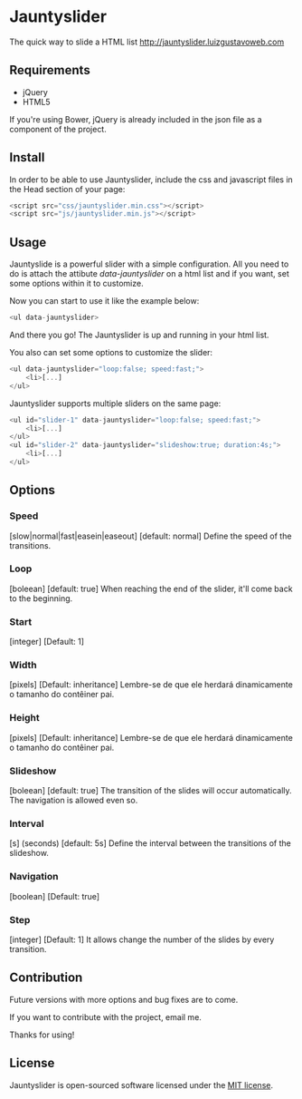 # Jauntyslider
The quick way to slide a HTML list http://jauntyslider.luizgustavoweb.com

## Requirements
- jQuery
- HTML5

If you're using Bower, jQuery is already included in the json file as a component of the project.

## Install
In order to be able to use Jauntyslider, include the css and javascript files in the Head section of your page:

```javascript
<script src="css/jauntyslider.min.css"></script>
<script src="js/jauntyslider.min.js"></script>
```

## Usage
Jauntyslide is a powerful slider with a simple configuration. All you need to do is attach the attibute <em>data-jauntyslider</em> on a html list and if you want, set some options within it to customize.

Now you can start to use it like the example below:

```javascript
<ul data-jauntyslider>
```

And there you go! The Jauntyslider is up and running in your html list.

You also can set some options to customize the slider:

```javascript
<ul data-jauntyslider="loop:false; speed:fast;">
	<li>[...]
</ul>
```

Jauntyslider supports multiple sliders on the same page:

```javascript
<ul id="slider-1" data-jauntyslider="loop:false; speed:fast;">
	<li>[...]
</ul>
<ul id="slider-2" data-jauntyslider="slideshow:true; duration:4s;">
	<li>[...]
</ul>
```

## Options

### Speed
[slow|normal|fast|easein|easeout]
[default: normal]
Define the speed of the transitions.

### Loop
[boleean]
[default: true]
When reaching the end of the slider, it'll come back to the beginning.

### Start
[integer]
[Default: 1]

### Width
[pixels] 
[Default: inheritance]
 Lembre-se de que ele herdará dinamicamente o tamanho do contêiner pai.

### Height
[pixels] 
[Default: inheritance]
 Lembre-se de que ele herdará dinamicamente o tamanho do contêiner pai.

### Slideshow
[boleean]
[default: true]
The transition of the slides will occur automatically.
The navigation is allowed even so.

### Interval
[s] (seconds)
[default: 5s]
Define the interval between the transitions of the slideshow.

### Navigation
[boolean]
[Default: true]

### Step
[integer]
[Default: 1]
It allows change the number of the slides by every transition.

## Contribution
Future versions with more options and bug fixes are to come.

If you want to contribute with the project, email me.

Thanks for using!

## License
Jauntyslider is open-sourced software licensed under the [MIT license](http://opensource.org/licenses/MIT).

